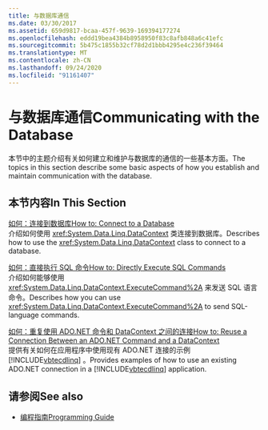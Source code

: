 ```yaml
---
title: 与数据库通信
ms.date: 03/30/2017
ms.assetid: 659d9817-bcaa-457f-9639-169394177274
ms.openlocfilehash: eddd19bea4384b8958950f83c8afb848a6c41efc
ms.sourcegitcommit: 5b475c1855b32cf78d2d1bbb4295e4c236f39464
ms.translationtype: MT
ms.contentlocale: zh-CN
ms.lasthandoff: 09/24/2020
ms.locfileid: "91161407"
---
```

# <a name="communicating-with-the-database"></a><span data-ttu-id="d19e4-102">与数据库通信</span><span class="sxs-lookup"><span data-stu-id="d19e4-102">Communicating with the Database</span></span>

<span data-ttu-id="d19e4-103">本节中的主题介绍有关如何建立和维护与数据库的通信的一些基本方面。</span><span class="sxs-lookup"><span data-stu-id="d19e4-103">The topics in this section describe some basic aspects of how you establish and maintain communication with the database.</span></span>  
  
## <a name="in-this-section"></a><span data-ttu-id="d19e4-104">本节内容</span><span class="sxs-lookup"><span data-stu-id="d19e4-104">In This Section</span></span>  

 [<span data-ttu-id="d19e4-105">如何：连接到数据库</span><span class="sxs-lookup"><span data-stu-id="d19e4-105">How to: Connect to a Database</span></span>](how-to-connect-to-a-database.md)  
 <span data-ttu-id="d19e4-106">介绍如何使用 <xref:System.Data.Linq.DataContext> 类连接到数据库。</span><span class="sxs-lookup"><span data-stu-id="d19e4-106">Describes how to use the <xref:System.Data.Linq.DataContext> class to connect to a database.</span></span>  
  
 [<span data-ttu-id="d19e4-107">如何：直接执行 SQL 命令</span><span class="sxs-lookup"><span data-stu-id="d19e4-107">How to: Directly Execute SQL Commands</span></span>](how-to-directly-execute-sql-commands.md)  
 <span data-ttu-id="d19e4-108">介绍如何能够使用 <xref:System.Data.Linq.DataContext.ExecuteCommand%2A> 来发送 SQL 语言命令。</span><span class="sxs-lookup"><span data-stu-id="d19e4-108">Describes how you can use <xref:System.Data.Linq.DataContext.ExecuteCommand%2A> to send SQL-language commands.</span></span>  
  
 [<span data-ttu-id="d19e4-109">如何：重复使用 ADO.NET 命令和 DataContext 之间的连接</span><span class="sxs-lookup"><span data-stu-id="d19e4-109">How to: Reuse a Connection Between an ADO.NET Command and a DataContext</span></span>](how-to-reuse-a-connection-between-an-ado-net-command-and-a-datacontext.md)  
 <span data-ttu-id="d19e4-110">提供有关如何在应用程序中使用现有 ADO.NET 连接的示例 [!INCLUDE[vbtecdlinq](../../../../../../includes/vbtecdlinq-md.md)] 。</span><span class="sxs-lookup"><span data-stu-id="d19e4-110">Provides examples of how to use an existing ADO.NET connection in a [!INCLUDE[vbtecdlinq](../../../../../../includes/vbtecdlinq-md.md)] application.</span></span>  
  
## <a name="see-also"></a><span data-ttu-id="d19e4-111">请参阅</span><span class="sxs-lookup"><span data-stu-id="d19e4-111">See also</span></span>

- [<span data-ttu-id="d19e4-112">编程指南</span><span class="sxs-lookup"><span data-stu-id="d19e4-112">Programming Guide</span></span>](programming-guide.md)
